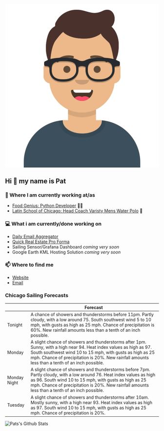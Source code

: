 [![Social banner for p-j-falconer](https://raw.githubusercontent.com/P-J-FALCONER/P-J-FALCONER/master/assets/avataaars.svg)](https://patfalconer.com/)
## Hi :wave: my name is Pat

### 💼 Where I am currently working at/as
- [Food Genius: Python Developer](https://getfoodgenius.com/) 🍔🐍
- [Latin School of Chicago: Head Coach Varisty Mens Water Polo](https://www.latinschool.org/) 🤽


### 💻 What i am currently/done working on
 - [Daily Email Aggregator](https://github.com/P-J-FALCONER/dott_daily_mail)
 - [Quick Real Estate Pro Forma](https://github.com/P-J-FALCONER/henry)
 - Sailing Sensor/Grafana Dashboard *coming very soon*
 - Google Earth KML Hosting Solution *coming very soon*

### 📫 Where to find me
 - [Website](https://patfalconer.com/)
 - [Email](mailto:patrick.j.falconer@gmail.com)


### Chicago Sailing Forecasts
|   | Forecast  |
|---|---|
| Tonight | A chance of showers and thunderstorms before 11pm. Partly cloudy, with a low around 75. South southwest wind 5 to 10 mph, with gusts as high as 25 mph. Chance of precipitation is 60%. New rainfall amounts less than a tenth of an inch possible. |
| Monday | A slight chance of showers and thunderstorms after 1pm. Sunny, with a high near 94. Heat index values as high as 97. South southwest wind 10 to 15 mph, with gusts as high as 25 mph. Chance of precipitation is 20%. New rainfall amounts less than a tenth of an inch possible. |
| Monday Night | A slight chance of showers and thunderstorms before 7pm. Partly cloudy, with a low around 76. Heat index values as high as 96. South wind 10 to 15 mph, with gusts as high as 25 mph. Chance of precipitation is 20%. New rainfall amounts less than a tenth of an inch possible. |
| Tuesday | A slight chance of showers and thunderstorms after 10am. Mostly sunny, with a high near 93. Heat index values as high as 97. South wind 10 to 15 mph, with gusts as high as 25 mph. Chance of precipitation is 20%. |

![Pats's Github Stats](https://github-readme-stats.vercel.app/api?username=p-j-falconer&show_icons=true&theme=radical)
